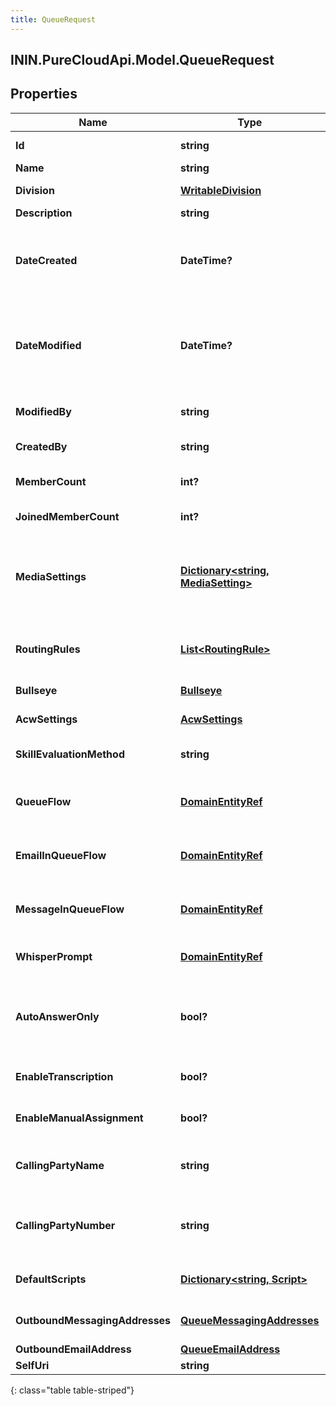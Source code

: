 ```yaml
---
title: QueueRequest
---
```

## ININ.PureCloudApi.Model.QueueRequest

## Properties

|Name | Type | Description | Notes|
|------------ | ------------- | ------------- | -------------|
| **Id** | **string** | The globally unique identifier for the object. | [optional] |
| **Name** | **string** | The queue name | |
| **Division** | [**WritableDivision**](WritableDivision.html) | The division to which this entity belongs. | [optional] |
| **Description** | **string** | The queue description. | [optional] |
| **DateCreated** | **DateTime?** | The date the queue was created. Date time is represented as an ISO-8601 string. For example: yyyy-MM-ddTHH:mm:ss[.mmm]Z | [optional] |
| **DateModified** | **DateTime?** | The date of the last modification to the queue. Date time is represented as an ISO-8601 string. For example: yyyy-MM-ddTHH:mm:ss[.mmm]Z | [optional] |
| **ModifiedBy** | **string** | The ID of the user that last modified the queue. | [optional] |
| **CreatedBy** | **string** | The ID of the user that created the queue. | [optional] |
| **MemberCount** | **int?** | The total number of members (joined or unjoined) in the queue. | [optional] |
| **JoinedMemberCount** | **int?** | The number of joined members in the queue. | [optional] |
| **MediaSettings** | [**Dictionary&lt;string, MediaSetting&gt;**](MediaSetting.html) | The media settings for the queue. Valid key values: CALL, CALLBACK, CHAT, EMAIL, MESSAGE, SOCIAL_EXPRESSION, VIDEO_COMM | [optional] |
| **RoutingRules** | [**List&lt;RoutingRule&gt;**](RoutingRule.html) | The routing rules for the queue, used for routing to known or preferred agents. | [optional] |
| **Bullseye** | [**Bullseye**](Bullseye.html) | The bulls-eye settings for the queue. | [optional] |
| **AcwSettings** | [**AcwSettings**](AcwSettings.html) | The ACW settings for the queue. | [optional] |
| **SkillEvaluationMethod** | **string** | The skill evaluation method to use when routing conversations. | [optional] |
| **QueueFlow** | [**DomainEntityRef**](DomainEntityRef.html) | The in-queue flow to use for call conversations waiting in queue. | [optional] |
| **EmailInQueueFlow** | [**DomainEntityRef**](DomainEntityRef.html) | The in-queue flow to use for email conversations waiting in queue. | [optional] |
| **MessageInQueueFlow** | [**DomainEntityRef**](DomainEntityRef.html) | The in-queue flow to use for message conversations waiting in queue. | [optional] |
| **WhisperPrompt** | [**DomainEntityRef**](DomainEntityRef.html) | The prompt used for whisper on the queue, if configured. | [optional] |
| **AutoAnswerOnly** | **bool?** | Specifies whether the configured whisper should play for all ACD calls, or only for those which are auto-answered. | [optional] |
| **EnableTranscription** | **bool?** | Indicates whether voice transcription is enabled for this queue. | [optional] |
| **EnableManualAssignment** | **bool?** | Indicates whether manual assignment is enabled for this queue. | [optional] |
| **CallingPartyName** | **string** | The name to use for caller identification for outbound calls from this queue. | [optional] |
| **CallingPartyNumber** | **string** | The phone number to use for caller identification for outbound calls from this queue. | [optional] |
| **DefaultScripts** | [**Dictionary&lt;string, Script&gt;**](Script.html) | The default script Ids for the communication types. | [optional] |
| **OutboundMessagingAddresses** | [**QueueMessagingAddresses**](QueueMessagingAddresses.html) | The messaging addresses for the queue. | [optional] |
| **OutboundEmailAddress** | [**QueueEmailAddress**](QueueEmailAddress.html) |  | [optional] |
| **SelfUri** | **string** | The URI for this object | [optional] |
{: class="table table-striped"}


